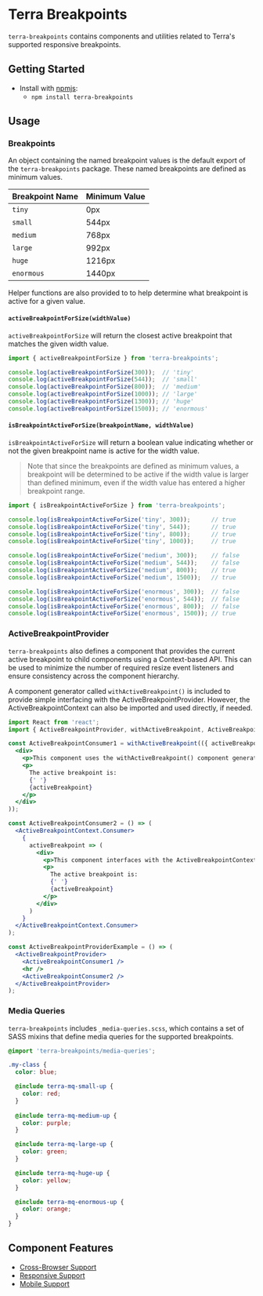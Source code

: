 # Terra Breakpoints

`terra-breakpoints` contains components and utilities related to Terra's supported responsive breakpoints.

## Getting Started

- Install with [npmjs](https://www.npmjs.com):
  - `npm install terra-breakpoints`

## Usage

### Breakpoints 

An object containing the named breakpoint values is the default export of the `terra-breakpoints` package. These named breakpoints are defined as minimum values.

|Breakpoint Name|Minimum Value|
|---|---|
|`tiny`|0px|
|`small`|544px|
|`medium`|768px|
|`large`|992px|
|`huge`|1216px|
|`enormous`|1440px|

Helper functions are also provided to to help determine what breakpoint is active for a given value.

#### `activeBreakpointForSize(widthValue)`

`activeBreakpointForSize` will return the closest active breakpoint that matches the given width value.

```jsx
import { activeBreakpointForSize } from 'terra-breakpoints';

console.log(activeBreakpointForSize(300));  // 'tiny'
console.log(activeBreakpointForSize(544));  // 'small'
console.log(activeBreakpointForSize(800));  // 'medium'
console.log(activeBreakpointForSize(1000)); // 'large'
console.log(activeBreakpointForSize(1300)); // 'huge'
console.log(activeBreakpointForSize(1500)); // 'enormous'
```

#### `isBreakpointActiveForSize(breakpointName, widthValue)`

`isBreakpointActiveForSize` will return a boolean value indicating whether or not the given breakpoint name is active for the width value.

> Note that since the breakpoints are defined as minimum values, a breakpoint will be determined to be active if the width value is larger than defined minimum, even if the width value has entered a higher breakpoint range.

```jsx
import { isBreakpointActiveForSize } from 'terra-breakpoints';

console.log(isBreakpointActiveForSize('tiny', 300));      // true
console.log(isBreakpointActiveForSize('tiny', 544));      // true
console.log(isBreakpointActiveForSize('tiny', 800));      // true
console.log(isBreakpointActiveForSize('tiny', 1000));     // true

console.log(isBreakpointActiveForSize('medium', 300));    // false
console.log(isBreakpointActiveForSize('medium', 544));    // false
console.log(isBreakpointActiveForSize('medium', 800));    // true
console.log(isBreakpointActiveForSize('medium', 1500));   // true

console.log(isBreakpointActiveForSize('enormous', 300));  // false
console.log(isBreakpointActiveForSize('enormous', 544));  // false
console.log(isBreakpointActiveForSize('enormous', 800));  // false
console.log(isBreakpointActiveForSize('enormous', 1500)); // true
```

### ActiveBreakpointProvider

`terra-breakpoints` also defines a component that provides the current active breakpoint to child components using a Context-based API. This can be used to minimize the number of required resize event listeners and ensure consistency across the component hierarchy.

A component generator called `withActiveBreakpoint()` is included to provide simple interfacing with the ActiveBreakpointProvider. However, the ActiveBreakpointContext can also be imported and used directly, if needed.

```jsx
import React from 'react';
import { ActiveBreakpointProvider, withActiveBreakpoint, ActiveBreakpointContext } from 'terra-breakpoints';

const ActiveBreakpointConsumer1 = withActiveBreakpoint(({ activeBreakpoint }) => (
  <div>
    <p>This component uses the withActiveBreakpoint() component generator to interface with the ActiveBreakpointProvider.</p>
    <p>
      The active breakpoint is:
      {' '}
      {activeBreakpoint}
    </p>
  </div>
));

const ActiveBreakpointConsumer2 = () => (
  <ActiveBreakpointContext.Consumer>
    {
      activeBreakpoint => (
        <div>
          <p>This component interfaces with the ActiveBreakpointContext directly.</p>
          <p>
            The active breakpoint is:
            {' '}
            {activeBreakpoint}
          </p>
        </div>
      )
    }
  </ActiveBreakpointContext.Consumer>
);

const ActiveBreakpointProviderExample = () => (
  <ActiveBreakpointProvider>
    <ActiveBreakpointConsumer1 />
    <hr />
    <ActiveBreakpointConsumer2 />
  </ActiveBreakpointProvider>
);
```

### Media Queries

`terra-breakpoints` includes `_media-queries.scss`, which contains a set of SASS mixins that define media queries for the supported breakpoints.

```scss
@import 'terra-breakpoints/media-queries';

.my-class {
  color: blue;

  @include terra-mq-small-up {
    color: red;
  }
  
  @include terra-mq-medium-up {
    color: purple;
  }

  @include terra-mq-large-up {
    color: green;
  }

  @include terra-mq-huge-up {
    color: yellow;
  }

  @include terra-mq-enormous-up {
    color: orange;
  }
}
```

## Component Features
* [Cross-Browser Support](https://engineering.cerner.com/terra-ui/#/getting-started/terra-ui/features)
* [Responsive Support](https://github.com/cerner/terra-ui/blob/master/src/terra-dev-site/contributing/ComponentStandards.e.contributing.md#responsive-support)
* [Mobile Support](https://github.com/cerner/terra-ui/blob/master/src/terra-dev-site/contributing/ComponentStandards.e.contributing.md#mobile-support)
